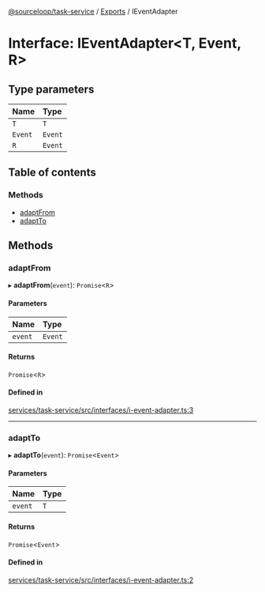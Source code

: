[@sourceloop/task-service](../README.md) / [Exports](../modules.md) / IEventAdapter

# Interface: IEventAdapter<T, Event, R\>

## Type parameters

| Name | Type |
| :------ | :------ |
| `T` | `T` |
| `Event` | `Event` |
| `R` | `Event` |

## Table of contents

### Methods

- [adaptFrom](IEventAdapter.md#adaptfrom)
- [adaptTo](IEventAdapter.md#adaptto)

## Methods

### adaptFrom

▸ **adaptFrom**(`event`): `Promise`<`R`\>

#### Parameters

| Name | Type |
| :------ | :------ |
| `event` | `Event` |

#### Returns

`Promise`<`R`\>

#### Defined in

[services/task-service/src/interfaces/i-event-adapter.ts:3](https://github.com/sourcefuse/loopback4-microservice-catalog/blob/93a7f917/services/task-service/src/interfaces/i-event-adapter.ts#L3)

___

### adaptTo

▸ **adaptTo**(`event`): `Promise`<`Event`\>

#### Parameters

| Name | Type |
| :------ | :------ |
| `event` | `T` |

#### Returns

`Promise`<`Event`\>

#### Defined in

[services/task-service/src/interfaces/i-event-adapter.ts:2](https://github.com/sourcefuse/loopback4-microservice-catalog/blob/93a7f917/services/task-service/src/interfaces/i-event-adapter.ts#L2)
